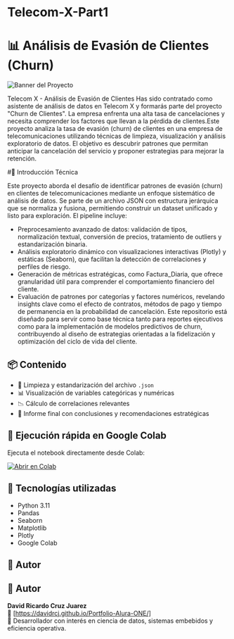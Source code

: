 # Telecom-X-Part1

# 📊 Análisis de Evasión de Clientes (Churn)
![Banner del Proyecto](banner.png)

Telecom X - Análisis de Evasión de Clientes Has sido contratado como asistente de análisis de datos en Telecom X y formarás parte del proyecto "Churn de Clientes". La empresa enfrenta una alta tasa de cancelaciones y necesita comprender los factores que llevan a la pérdida de clientes.Este proyecto analiza la tasa de evasión (churn) de clientes en una empresa de telecomunicaciones utilizando técnicas de limpieza, visualización y análisis exploratorio de datos. El objetivo es descubrir patrones que permitan anticipar la cancelación del servicio y proponer estrategias para mejorar la retención.


#📌 Introducción Técnica


Este proyecto aborda el desafío de identificar patrones de evasión (churn) en clientes de telecomunicaciones mediante un enfoque sistemático de análisis de datos. Se parte de un archivo JSON con estructura jerárquica que se normaliza y fusiona, permitiendo construir un dataset unificado y listo para exploración.
El pipeline incluye:
- Preprocesamiento avanzado de datos: validación de tipos, normalización textual, conversión de precios, tratamiento de outliers y estandarización binaria.
- Análisis exploratorio dinámico con visualizaciones interactivas (Plotly) y estáticas (Seaborn), que facilitan la detección de correlaciones y perfiles de riesgo.
- Generación de métricas estratégicas, como Factura_Diaria, que ofrece granularidad útil para comprender el comportamiento financiero del cliente.
- Evaluación de patrones por categorías y factores numéricos, revelando insights clave como el efecto de contratos, métodos de pago y tiempo de permanencia en la probabilidad de cancelación.
Este repositorio está diseñado para servir como base técnica tanto para reportes ejecutivos como para la implementación de modelos predictivos de churn, 
contribuyendo al diseño de estrategias orientadas a la fidelización y optimización del ciclo de vida del cliente.


## 📦 Contenido

- 🧼 Limpieza y estandarización del archivo `.json`
- 📊 Visualización de variables categóricas y numéricas
- 📉 Cálculo de correlaciones relevantes
- 📘 Informe final con conclusiones y recomendaciones estratégicas

## 🚀 Ejecución rápida en Google Colab

Ejecuta el notebook directamente desde Colab:

[![Abrir en Colab](https://colab.research.google.com/assets/colab-badge.svg)](https://colab.research.google.com/drive/1UoX1W11kyaD6XhfkWa9tgEH1z6tKiH32?usp=sharing)

## 🧠 Tecnologías utilizadas

- Python 3.11
- Pandas
- Seaborn
- Matplotlib
- Plotly
- Google Colab

## 📘 Autor

## 📍 Autor
**David Ricardo Cruz Juarez**  
🔗 [https://davidrcj.github.io/Portfolio-Alura-ONE/]  
🚀 Desarrollador con interés en ciencia de datos, sistemas embebidos y eficiencia operativa.
